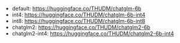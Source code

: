 - default:  https://huggingface.co/THUDM/chatglm-6b
- int4:     https://huggingface.co/THUDM/chatglm-6b-int4
- int8:     https://huggingface.co/THUDM/chatglm-6b-int8
- chatglm2: https://huggingface.co/THUDM/chatglm2-6b
- chatglm2-int4: https://huggingface.co/THUDM/chatglm2-6b-int4